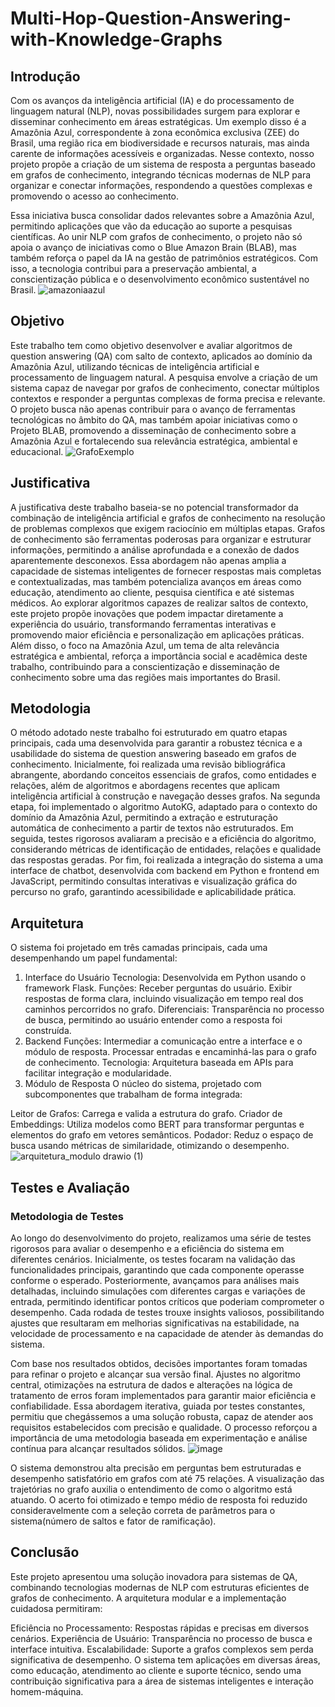 # Multi-Hop-Question-Answering-with-Knowledge-Graphs
## Introdução
Com os avanços da inteligência artificial (IA) e do processamento de linguagem natural (NLP), novas possibilidades surgem para explorar e disseminar conhecimento em áreas estratégicas. Um exemplo disso é a Amazônia Azul, correspondente à zona econômica exclusiva (ZEE) do Brasil, uma região rica em biodiversidade e recursos naturais, mas ainda carente de informações acessíveis e organizadas. Nesse contexto, nosso projeto propõe a criação de um sistema de resposta a perguntas baseado em grafos de conhecimento, integrando técnicas modernas de NLP para organizar e conectar informações, respondendo a questões complexas e promovendo o acesso ao conhecimento.

Essa iniciativa busca consolidar dados relevantes sobre a Amazônia Azul, permitindo aplicações que vão da educação ao suporte a pesquisas científicas. Ao unir NLP com grafos de conhecimento, o projeto não só apoia o avanço de iniciativas como o Blue Amazon Brain (BLAB), mas também reforça o papel da IA na gestão de patrimônios estratégicos. Com isso, a tecnologia contribui para a preservação ambiental, a conscientização pública e o desenvolvimento econômico sustentável no Brasil.
![amazoniaazul](https://github.com/user-attachments/assets/dde2f09e-1586-462a-ab82-d779bfa07cb0)

## Objetivo
Este trabalho tem como objetivo desenvolver e avaliar algoritmos de question answering (QA) com salto de contexto, aplicados ao domínio da Amazônia Azul, utilizando técnicas de inteligência artificial e processamento de linguagem natural. A pesquisa envolve a criação de um sistema capaz de navegar por grafos de conhecimento, conectar múltiplos contextos e responder a perguntas complexas de forma precisa e relevante. O projeto busca não apenas contribuir para o avanço de ferramentas tecnológicas no âmbito do QA, mas também apoiar iniciativas como o Projeto BLAB, promovendo a disseminação de conhecimento sobre a Amazônia Azul e fortalecendo sua relevância estratégica, ambiental e educacional.
![GrafoExemplo](https://github.com/user-attachments/assets/3eedbbda-8003-4b3d-a3f0-b5a4bcf0f9d7)

## Justificativa

A justificativa deste trabalho baseia-se no potencial transformador da combinação de inteligência artificial e grafos de conhecimento na resolução de problemas complexos que exigem raciocínio em múltiplas etapas. Grafos de conhecimento são ferramentas poderosas para organizar e estruturar informações, permitindo a análise aprofundada e a conexão de dados aparentemente desconexos. Essa abordagem não apenas amplia a capacidade de sistemas inteligentes de fornecer respostas mais completas e contextualizadas, mas também potencializa avanços em áreas como educação, atendimento ao cliente, pesquisa científica e até sistemas médicos. Ao explorar algoritmos capazes de realizar saltos de contexto, este projeto propõe inovações que podem impactar diretamente a experiência do usuário, transformando ferramentas interativas e promovendo maior eficiência e personalização em aplicações práticas. Além disso, o foco na Amazônia Azul, um tema de alta relevância estratégica e ambiental, reforça a importância social e acadêmica deste trabalho, contribuindo para a conscientização e disseminação de conhecimento sobre uma das regiões mais importantes do Brasil.

## Metodologia

O método adotado neste trabalho foi estruturado em quatro etapas principais, cada uma desenvolvida para garantir a robustez técnica e a usabilidade do sistema de question answering baseado em grafos de conhecimento. Inicialmente, foi realizada uma revisão bibliográfica abrangente, abordando conceitos essenciais de grafos, como entidades e relações, além de algoritmos e abordagens recentes que aplicam inteligência artificial à construção e navegação desses grafos. Na segunda etapa, foi implementado o algoritmo AutoKG, adaptado para o contexto do domínio da Amazônia Azul, permitindo a extração e estruturação automática de conhecimento a partir de textos não estruturados. Em seguida, testes rigorosos avaliaram a precisão e a eficiência do algoritmo, considerando métricas de identificação de entidades, relações e qualidade das respostas geradas. Por fim, foi realizada a integração do sistema a uma interface de chatbot, desenvolvida com backend em Python e frontend em JavaScript, permitindo consultas interativas e visualização gráfica do percurso no grafo, garantindo acessibilidade e aplicabilidade prática.

## Arquitetura
O sistema foi projetado em três camadas principais, cada uma desempenhando um papel fundamental:

1. Interface do Usuário
Tecnologia: Desenvolvida em Python usando o framework Flask.
Funções:
Receber perguntas do usuário.
Exibir respostas de forma clara, incluindo visualização em tempo real dos caminhos percorridos no grafo.
Diferenciais: Transparência no processo de busca, permitindo ao usuário entender como a resposta foi construída.
2. Backend
Funções:
Intermediar a comunicação entre a interface e o módulo de resposta.
Processar entradas e encaminhá-las para o grafo de conhecimento.
Tecnologia: Arquitetura baseada em APIs para facilitar integração e modularidade.
3. Módulo de Resposta
O núcleo do sistema, projetado com subcomponentes que trabalham de forma integrada:

Leitor de Grafos: Carrega e valida a estrutura do grafo.
Criador de Embeddings: Utiliza modelos como BERT para transformar perguntas e elementos do grafo em vetores semânticos.
Podador: Reduz o espaço de busca usando métricas de similaridade, otimizando o desempenho.
![arquitetura_modulo drawio (1)](https://github.com/user-attachments/assets/ba325948-7dbf-4679-8f1f-5c694326a6b3)

## Testes e Avaliação
### Metodologia de Testes
Ao longo do desenvolvimento do projeto, realizamos uma série de testes rigorosos para avaliar o desempenho e a eficiência do sistema em diferentes cenários. Inicialmente, os testes focaram na validação das funcionalidades principais, garantindo que cada componente operasse conforme o esperado. Posteriormente, avançamos para análises mais detalhadas, incluindo simulações com diferentes cargas e variações de entrada, permitindo identificar pontos críticos que poderiam comprometer o desempenho. Cada rodada de testes trouxe insights valiosos, possibilitando ajustes que resultaram em melhorias significativas na estabilidade, na velocidade de processamento e na capacidade de atender às demandas do sistema.

Com base nos resultados obtidos, decisões importantes foram tomadas para refinar o projeto e alcançar sua versão final. Ajustes no algoritmo central, otimizações na estrutura de dados e alterações na lógica de tratamento de erros foram implementados para garantir maior eficiência e confiabilidade. Essa abordagem iterativa, guiada por testes constantes, permitiu que chegássemos a uma solução robusta, capaz de atender aos requisitos estabelecidos com precisão e qualidade. O processo reforçou a importância de uma metodologia baseada em experimentação e análise contínua para alcançar resultados sólidos.
![image](https://github.com/user-attachments/assets/feb5dd5f-98c7-4d60-afbc-65fa3ae33204)

O sistema demonstrou alta precisão em perguntas bem estruturadas e desempenho satisfatório em grafos com até 75 relações.
A visualização das trajetórias no grafo auxilia o entendimento de como o algoritmo está atuando.
O acerto foi otimizado e tempo médio de resposta foi reduzido consideravelmente com a seleção correta de parâmetros para o sistema(número de saltos e fator de ramificação).

## Conclusão
Este projeto apresentou uma solução inovadora para sistemas de QA, combinando tecnologias modernas de NLP com estruturas eficientes de grafos de conhecimento. A arquitetura modular e a implementação cuidadosa permitiram:

Eficiência no Processamento: Respostas rápidas e precisas em diversos cenários.
Experiência de Usuário: Transparência no processo de busca e interface intuitiva.
Escalabilidade: Suporte a grafos complexos sem perda significativa de desempenho.
O sistema tem aplicações em diversas áreas, como educação, atendimento ao cliente e suporte técnico, sendo uma contribuição significativa para a área de sistemas inteligentes e interação homem-máquina.
